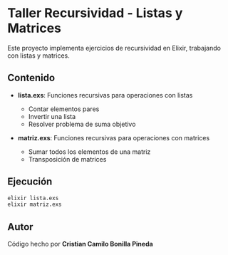 # Taller Recursividad - Listas y Matrices

Este proyecto implementa ejercicios de recursividad en Elixir, trabajando con listas y matrices.

## Contenido

- **lista.exs**: Funciones recursivas para operaciones con listas
  - Contar elementos pares
  - Invertir una lista
  - Resolver problema de suma objetivo

- **matriz.exs**: Funciones recursivas para operaciones con matrices
  - Sumar todos los elementos de una matriz
  - Transposición de matrices

## Ejecución

```bash
elixir lista.exs
elixir matriz.exs
```

## Autor

Código hecho por **Cristian Camilo Bonilla Pineda**
